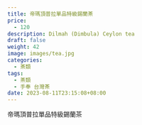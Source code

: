 ```yaml
---
title: 帝瑪頂普拉單品特級錫蘭茶
price:
  - 120
description: Dilmah (Dimbula) Ceylon tea
draft: false
weight: 42
image: images/tea.jpg
categories:
  - 茶類
tags:
  - 茶類
  - 手奉 台灣茶
date: 2023-08-11T23:15:08+08:00
---
```


 帝瑪頂普拉單品特級錫蘭茶
